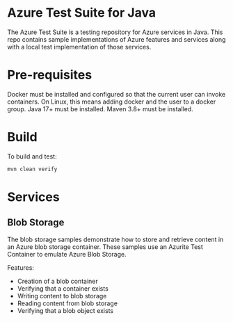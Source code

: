 # Azure Test Suite for Java

The Azure Test Suite is a testing repository for Azure services in Java.
This repo contains sample implementations of Azure features and services along with a local test implementation of
those services.

# Pre-requisites

Docker must be installed and configured so that the current user can invoke containers. On Linux, this means adding
docker and the user to a docker group.
Java 17+ must be installed.
Maven 3.8+ must be installed.

# Build
To build and test:
```bash
mvn clean verify
```

# Services

## Blob Storage

The blob storage samples demonstrate how to store and retrieve content in an Azure blob storage container. These samples
use an Azurite Test Container to emulate Azure Blob Storage.

Features:
* Creation of a blob container
* Verifying that a container exists
* Writing content to blob storage
* Reading content from blob storage
* Verifying that a blob object exists

